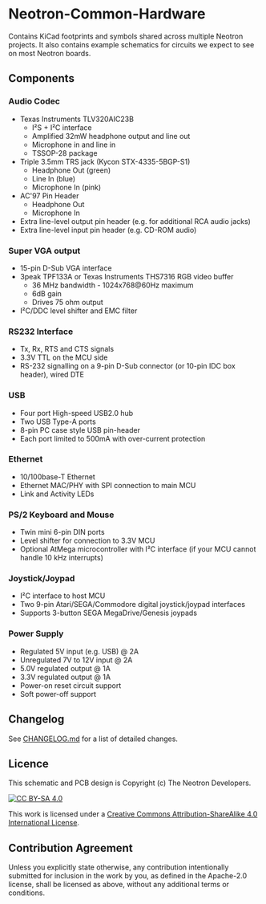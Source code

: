 # Neotron-Common-Hardware

Contains KiCad footprints and symbols shared across multiple Neotron projects. It also contains example schematics for circuits we expect to see on most Neotron boards.

## Components

### Audio Codec

* Texas Instruments TLV320AIC23B
  * I²S + I²C interface
  * Amplified 32mW headphone output and line out
  * Microphone in and line in
  * TSSOP-28 package
* Triple 3.5mm TRS jack (Kycon STX-4335-5BGP-S1)
  * Headphone Out (green)
  * Line In (blue)
  * Microphone In (pink)
* AC'97 Pin Header
  * Headphone Out
  * Microphone In
* Extra line-level output pin header (e.g. for additional RCA audio jacks)
* Extra line-level input pin header (e.g. CD-ROM audio)

### Super VGA output

* 15-pin D-Sub VGA interface
* 3peak TPF133A or Texas Instruments THS7316 RGB video buffer
   * 36 MHz bandwidth - 1024x768@60Hz maximum
   * 6dB gain
   * Drives 75 ohm output
* I²C/DDC level shifter and EMC filter

### RS232 Interface

* Tx, Rx, RTS and CTS signals
* 3.3V TTL on the MCU side
* RS-232 signalling on a 9-pin D-Sub connector (or 10-pin IDC box header), wired DTE

### USB

* Four port High-speed USB2.0 hub
* Two USB Type-A ports
* 8-pin PC case style USB pin-header
* Each port limited to 500mA with over-current protection

### Ethernet

* 10/100base-T Ethernet
* Ethernet MAC/PHY with SPI connection to main MCU
* Link and Activity LEDs

### PS/2 Keyboard and Mouse

* Twin mini 6-pin DIN ports
* Level shifter for connection to 3.3V MCU
* Optional AtMega microcontroller with I²C interface (if your MCU cannot handle 10 kHz interrupts)

### Joystick/Joypad

* I²C interface to host MCU
* Two 9-pin Atari/SEGA/Commodore digital joystick/joypad interfaces
* Supports 3-button SEGA MegaDrive/Genesis joypads

### Power Supply

* Regulated 5V input (e.g. USB) @ 2A
* Unregulated 7V to 12V input @ 2A
* 5.0V regulated output @ 1A
* 3.3V regulated output @ 1A
* Power-on reset circuit support
* Soft power-off support

## Changelog

See [CHANGELOG.md](./CHANGELOG.md) for a list of detailed changes.

## Licence

This schematic and PCB design is Copyright (c) The Neotron Developers.

[![CC BY-SA 4.0](https://i.creativecommons.org/l/by-sa/4.0/88x31.png)](http://creativecommons.org/licenses/by-sa/4.0/)

This work is licensed under a [Creative Commons Attribution-ShareAlike 4.0 International License](http://creativecommons.org/licenses/by-sa/4.0/).

## Contribution Agreement

Unless you explicitly state otherwise, any contribution intentionally submitted for inclusion in the work by you, as defined in the Apache-2.0 license, shall be licensed as above, without any additional terms or conditions.
